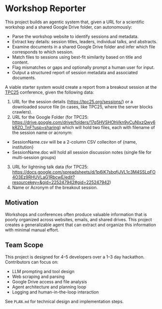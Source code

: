 # Workshop Reporter

This project builds an agentic system that, given a URL for a scientific workshop and a
shared Google Drive folder, can autonomously:
- Parse the workshop website to identify sessions and metadata.
- Extract key details: session titles, leaders, individual talks, and abstracts.
- Examine documents in a shared Google Drive folder and infer which file corresponds to which session.
- Match files to sessions using best-fit similarity based on title and content.
- Flag mismatches or gaps and optionally prompt a human user for input.
- Output a structured report of session metadata and associated documents.

A viable starter system would create a report from a breakout session at the 
[TPC25](tpc25.org) conference, given the following data:
1. URL for the session details (https://tpc25.org/sessions/) or a downloaded source file (in cases, like TPC25, where the server blocks crawlers).
2. URL for the Google Folder (for TPC25: https://drive.google.com/drive/folders/17q5HVSHOhVkn9yCuNlxzQwy6kRZO_TnF?usp=sharing) which will hold two files, each with filename of the session name or acronym:
  * SessionName.csv will be a 2-column CSV colleciton of {name, institution}
  * SessionName.doc will hold all session discussion notes (single file for multi-session groups)
3. URL for lightning talk data (for TPC25: https://docs.google.com/spreadsheets/d/1p6iK7sbqfjJVL1c3M4SSLpFO4O3Ez9RHUVLaG1RbcwE/edit?resourcekey=&gid=225247942#gid=225247942)
3. Name or Acronym of the breakout session.
## Motivation

Workshops and conferences often produce valuable information that is poorly organized across
websites, emails, and shared drives. This project creates a generalizable agent that
can extract and organize this information with minimal manual effort.

## Team Scope

This project is designed for 4–5 developers over a 1–3 day hackathon. Contributors can focus on:
- LLM prompting and tool design
- Web scraping and parsing
- Google Drive access and file analysis
- Agent architecture and planning loop
- Logging and human-in-the-loop interaction

See `PLAN.md` for technical design and implementation steps.
